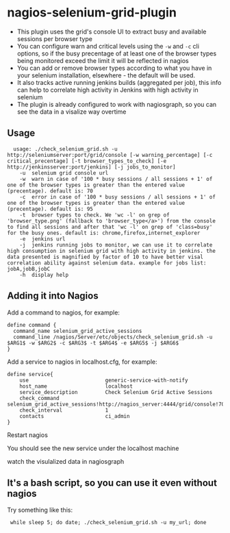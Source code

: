 # nagios-selenium-grid-plugin

* This plugin uses the grid's console UI to extract busy and available sessions per browser type
* You can configure warn and critical levels using the `-w` and `-c` cli options, so if the busy precentage of at least one of the browser types being monitored exceed the limit it will be reflected in nagios
* You can add or remove browser types according to what you have in your selenium installation, elsewhere - the default will be used.
* It also tracks active running jenkins builds (aggregated per job), this info can help to correlate high activity in Jenkins with high activity in selenium
* The plugin is already configured to work with nagiosgraph, so you can see the data in a visalize way overtime

## Usage 
```
  usage: ./check_selenium_grid.sh -u http://seleniumserver:port/grid/console [-w warning_percentage] [-c critical_precentage] [-t browser_types_to_check] [-e http://jenkinsserver:port/jenkins] [-j jobs_to_monitor]
    -u  selenium grid console url
    -w  warn in case of '100 * busy sessions / all sessions + 1' of one of the browser types is greater than the entered value (precentage). default is: 70
    -c  error in case of '100 * busy sessions / all sessions + 1' of one of the browser types is greater than the entered value (precentage). default is: 95
    -t  browser types to check. We 'wc -l' on grep of 'browser_type.png' (fallback to 'browser_type</a>') from the console to find all sessions and after that 'wc -l' on grep of 'class=busy' for the busy ones. default is: chrome,firefox,internet_explorer
    -e  jenkins url
    -j  jenkins running jobs to monitor, we can use it to correlate high consumption in selenium grid with high activity in jenkins. the data presented is magnified by factor of 10 to have better visal correlation ability against selenium data. example for jobs list: jobA,jobB,jobC
    -h  display help
```

## Adding it into Nagios
Add a command to nagios, for example:

```
define command {
  command_name selenium_grid_active_sessions
  command_line /nagios/Server/etc/objects/check_selenium_grid.sh -u $ARG1$ -w $ARG2$ -c $ARG3$ -t $ARG4$ -e $ARG5$ -j $ARG6$
}
```

Add a service to nagios in localhost.cfg, for example:
```
define service{
    use                         generic-service-with-notify
    host_name                   localhost
    service_description         Check Selenium Grid Active Sessions
    check_command               selenium_grid_active_sessions!http://nagios_server:4444/grid/console!70!95!chrome,firefox,internet_explorer!http://jenkins_server:8888/jenkins!jobA,jobB
    check_interval              1
    contacts                    ci_admin
}
```

Restart nagios

You should see the new service under the localhost machine

watch the visulalized data in nagiosgraph

## It's a bash script, so you can use it even without nagios

Try something like this:
```
 while sleep 5; do date; ./check_selenium_grid.sh -u my_url; done
 ```
